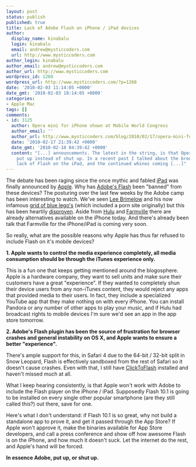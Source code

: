 ```yaml
---
layout: post
status: publish
published: true
title: Lack of Adobe Flash on iPhone / iPad devices
author:
  display_name: kinabalu
  login: kinabalu
  email: andrew@mysticcoders.com
  url: http://www.mysticcoders.com
author_login: kinabalu
author_email: andrew@mysticcoders.com
author_url: http://www.mysticcoders.com
wordpress_id: 1268
wordpress_url: http://www.mysticcoders.com/?p=1268
date: '2010-02-03 11:14:05 +0000'
date_gmt: '2010-02-03 18:14:05 +0000'
categories:
- Apple Mac
tags: []
comments:
- id: 3125
  author: Opera mini for iPhone shown at Mobile World Congress
  author_email: ''
  author_url: http://www.mysticcoders.com/blog/2010/02/17/opera-mini-for-iphone-shown-at-mobile-world-congress/
  date: '2010-02-17 21:39:42 +0000'
  date_gmt: '2010-02-18 04:39:42 +0000'
  content: "[...] announcements. The latest in the string, is that Opera decided to
    put up instead of shut up. In a recent post I talked about the brouhaha over the
    lack of Flash on the iPad, and the continued whines coming [...]"
---
```

The debate has been raging since the once mythic and fabled <a href="http://www.apple.com/ipad" target="_blank">iPad</a> was finally announced by <a href="http://www.apple.com" target="_blank">Apple</a>.  Why has <a href="http://www.adobe.com/products/flashplayer/" target="_blank">Adobe's Flash</a> been "banned" from these devices?  The posturing over the last few weeks by the Adobe camp has been interesting to watch.  We've seen <a href="http://www.leebrimelow.com/" target="_blank">Lee Brimelow</a> and his now infamous <a href="http://theflashblog.com/?p=1703" target="_blank">grid of blue lego's</a> (which included a porn site originally) but this has been heartily <a href="http://www.flickr.com/photos/kigiphoto/4314276957/" target="_blank">disproven</a>.  Aside from <a href="http://hulu.com" target="_blank">Hulu</a> and <a href="http://www.farmville.com/" target="_blank">Farmville</a> there are already alternatives available on the iPhone today.  And there's already been talk that Farmville for the iPhone/iPad is coming very soon.

So really, what are the possible reasons why Apple has thus far refused to include Flash on it's mobile devices?

<strong>1. Apple wants to control the media experience completely, all media consumption should be through the iTunes experience only.</strong>

This is a fun one that keeps getting mentioned around the blogosphere.  Apple is a hardware company, they want to sell units and make sure their customers have a great "experience".  If they wanted to completely shun their device users from any non-iTunes content, they would reject any apps that provided media to their users.  In fact, they include a specialized YouTube app that they make nothing on with every iPhone.  You can install Pandora or any number of other apps to play your music, and if Hulu had broadcast rights to mobile devices I'm sure we'd see an app in the app store tomorrow.

<strong>2. Adobe's Flash plugin has been the source of frustration for browser crashes and general instability on OS X, and Apple wants to ensure a better "experience".</strong>

There's ample support for this, in Safari 4 due to the 64-bit / 32-bit split in Snow Leopard, Flash is effectively sandboxed from the rest of Safari so it doesn't cause crashes.  Even with that, I still have <a href="http://rentzsch.github.com/clicktoflash/" target="_blank">ClickToFlash</a> installed and haven't missed much at all.

What I keep hearing consistently, is that Apple won't work with Adobe to include the Flash player on the iPhone / iPad.  Supposedly Flash 10.1 is going to be installed on every single other popular smartphone (are they still called this?) out there, save for one.  

Here's what I don't understand: if Flash 10.1 is so great, why not build a standalone app to prove it, and get it passed through the App Store?  If Apple won't approve it, make the binaries available for App Store developers, and call a press conference and show off how awesome Flash is on the iPhone, and how much it doesn't suck.  Let the internet do the rest, and Apple's hand will be forced. 

<strong>In essence Adobe, put up, or shut up.</strong>

